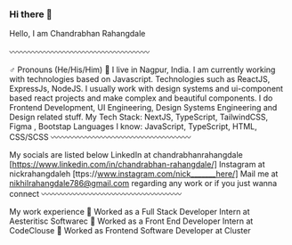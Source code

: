 ### Hi there 👋

Hello, I am Chandrabhan Rahangdale

〰️〰️〰️〰️〰️〰️〰️〰️〰️〰️〰️〰️〰️〰️〰️〰️〰️〰️

♂️ Pronouns (He/His/Him)
📍 I live in Nagpur, India. 
I am currently working with technologies based on Javascript. Technologies such as ReactJS, ExpressJs, NodeJS.
I usually work with design systems and ui-component based react projects and make complex and beautiful components.
I do Frontend Development, UI Engineering, Design Systems Engineering and Design related stuff.
My Tech Stack: NextJS, TypeScript, TailwindCSS, Figma , Bootstap
Languages I know: JavaScript, TypeScript, HTML, CSS/SCSS
〰️〰️〰️〰️〰️〰️〰️〰️〰️〰️〰️〰️〰️〰️〰️〰️〰️〰️

My socials are listed below
LinkedIn at chandrabhanrahangdale [https://www.linkedin.com/in/chandrabhan-rahangdale/]
Instagram at nickrahangdaleh [ttps://www.instagram.com/nick_______here/]
Mail me at nikhilrahangdale786@gmail.com regarding any work or if you just wanna connect
〰️〰️〰️〰️〰️〰️〰️〰️〰️〰️〰️〰️〰️〰️〰️〰️〰️〰️

My work experience
🔴 Worked as a Full Stack Developer Intern at Aesteritisc Softwarec
🔴 Worked as a Front End Developer Intern at CodeClouse
🔴 Worked as Frontend Software Developer at Cluster 
